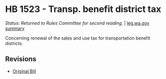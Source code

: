 # HB 1523 - Transp. benefit district tax
*Status: Returned to Rules Committee for second reading.* | [leg.wa.gov summary](https://app.leg.wa.gov/billsummary?BillNumber=1523&Year=2021)

Concerning renewal of the sales and use tax for transportation benefit districts.

## Revisions
* [Original Bill](1/)